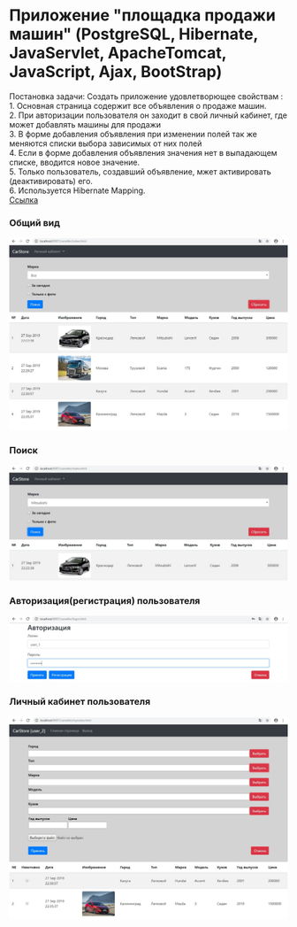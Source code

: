﻿# Приложение "площадка продажи машин" (PostgreSQL, Hibernate, JavaServlet, ApacheTomcat, JavaScript, Ajax, BootStrap)

Постановка задачи:
Cоздать приложение удовлетворющее свойствам :
<br>1. Основная страница содержит все объявления о продаже машин. 
<br>2. При авторизации пользователя он заходит в свой личный кабинет, где может добавлять машины для продажи
<br>3. В форме добавления объявления при изменении полей так же меняются списки выбора зависимых от них полей
<br>4. Если в форме добавления объявления значения нет в выпадающем списке, вводится новое значение.
<br>5. Только пользователь, создавший объявление, мжет активировать (деактивировать) его.
<br>6. Используется Hibernate Mapping.
<br><a href="https://github.com/brakhin/portfolio/tree/master/carseller_hibernate">Ссылка</a> 
<h3>Общий вид</h3>
<img src="carseller_hibernate/Screenshot1.jpg">
<h3>Поиск</h3>
<img src="carseller_hibernate/Screenshot2.jpg">
<h3>Авторизация(регистрация) пользователя</h3>
<img src="carseller_hibernate/Screenshot3.jpg">
<h3>Личный кабинет пользователя</h3>
<img src="carseller_hibernate/Screenshot4.jpg">
 
